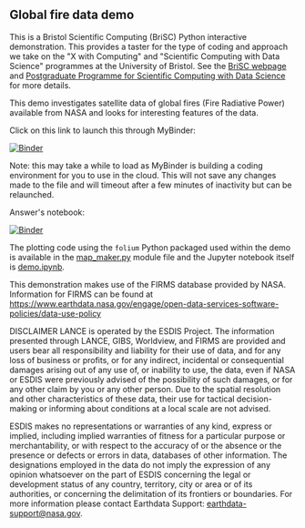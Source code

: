 ## Global fire data demo

This is a Bristol Scientific Computing (BriSC) Python interactive demonstration. This provides a taster for the type of coding and approach we take on the "X with Computing" and "Scientific Computing with Data Science" programmes at the University of Bristol. See the [BriSC webpage](https://brisc.blogs.bristol.ac.uk/) and [Postgraduate Programme for Scientific Computing with Data Science](https://www.bristol.ac.uk/study/postgraduate/taught/msc-scientific-computing-with-data-science/) for more details.

This demo investigates satellite data of global fires (Fire Radiative Power) available from NASA and looks for interesting features of the data.

Click on this link to launch this through MyBinder:

[![Binder](https://mybinder.org/badge_logo.svg)](https://mybinder.org/v2/gh/bri-sc/data-demo/HEAD?urlpath=%2Fdoc%2Ftree%2Fdemo.ipynb)

Note: this may take a while to load as MyBinder is building a coding environment for you to use in the cloud. This will not save any changes made to the file and will timeout after a few minutes of inactivity but can be relaunched.

Answer's notebook:

[![Binder](https://mybinder.org/badge_logo.svg)](https://mybinder.org/v2/gh/bri-sc/data-demo/HEAD?urlpath=%2Fdoc%2Ftree%2Fdemo_ans.ipynb)

The plotting code using the `folium` Python packaged used within the demo is available in the [map_maker.py](https://github.com/bri-sc/demo-fire-data/blob/main/map_maker.py) module file and the Jupyter notebook itself is [demo.ipynb](https://github.com/bri-sc/demo-fire-data/blob/main/demo.ipynb).

This demonstration makes use of the FIRMS database provided by NASA. Information for FIRMS can be found at  
https://www.earthdata.nasa.gov/engage/open-data-services-software-policies/data-use-policy

DISCLAIMER
LANCE is operated by the ESDIS Project. The information presented through LANCE, GIBS, Worldview, and FIRMS are 
provided and users bear all responsibility and liability for their use of data, 
and for any loss of business or profits, or for any indirect, incidental or consequential damages arising out of any use of, 
or inability to use, the data, even if NASA or ESDIS were previously advised of the possibility of such damages, 
or for any other claim by you or any other person. Due to the spatial resolution and other characteristics of these data, 
their use for tactical decision-making or informing about conditions at a local scale are not advised.
 
ESDIS makes no representations or warranties of any kind, express or implied, including implied warranties of fitness 
for a particular purpose or merchantability, or with respect to the accuracy of or the absence or the presence or defects 
or errors in data, databases of other information. The designations employed in the data do not imply 
the expression of any opinion whatsoever on the part of ESDIS concerning the legal or development status of any country, 
territory, city or area or of its authorities, or concerning the delimitation of its frontiers or boundaries. 
For more information please contact Earthdata Support: earthdata-support@nasa.gov.
